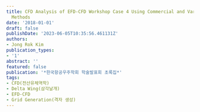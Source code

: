 ```yaml
---
title: CFD Analysis of EFD-CFD Workshop Case 4 Using Commercial and Various Grid Generation
  Methods
date: '2018-01-01'
draft: false
publishDate: '2023-06-05T10:35:56.461131Z'
authors:
- Jong Rok Kim
publication_types:
- '1'
abstract: ''
featured: false
publication: '*한국항공우주학회 학술발표회 초록집*'
tags:
- CFD(전산유체역학)
- Delta Wing(삼각날개)
- EFD-CFD
- Grid Generation(격자 생성)
---
```


